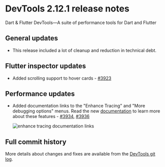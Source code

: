 # DevTools 2.12.1 release notes

Dart & Flutter DevTools&mdash;A suite of performance tools
for Dart and Flutter

## General updates

* This release included a lot of cleanup and reduction in technical debt.

## Flutter inspector updates

* Added scrolling support to hover cards -
  [#3923](https://github.com/flutter/devtools/pull/3923)

## Performance updates

* Added documentation links to the
  "Enhance Tracing" and "More debugging options" menus. 
  Read the new
  [documentation](https://docs.flutter.dev/tools/devtools/performance#enhance-tracing)
  to learn more about these features -
  [#3934](https://github.com/flutter/devtools/pull/3934), 
  [#3936](https://github.com/flutter/devtools/pull/3936)

  ![enhance tracing documentation links]({{site.url}}/tools/devtools/release-notes/images-2.12.1/image1.png "enhance tracing documentation links")

## Full commit history

More details about changes and fixes are available from the
[DevTools git log](https://github.com/flutter/devtools/commits/master).

